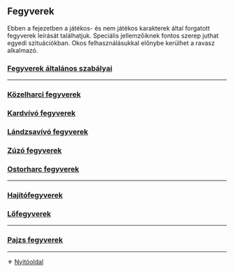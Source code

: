 ## Fegyverek

Ebben a fejezetben a játékos- és nem játékos karakterek által forgatott fegyverek leírását találhatjuk. Speciális jellemzőiknek fontos szerep juthat egyedi szituációkban. Okos felhasználásukkal előnybe kerülhet a ravasz alkalmazó.

### [Fegyverek általános szabályai](068_001_fegyverek_altalanos_szabalyai.md)

---
### [Közelharci fegyverek](068_002_kozelharci_fegyverek.md)

### [Kardvívó fegyverek](068_003_kardvivo_fegyverek.md)

### [Lándzsavívó fegyverek](068_004_landzsavivo_fegyverek.md)

### [Zúzó fegyverek](068_005_zuzo_fegyverek.md)

### [Ostorharc fegyverek](068_006_ostorharc_fegyverek.md)

---
### [Hajítófegyverek](068_007_hajitofegyverek.md)

### [Lőfegyverek](068_008_lofegyverek.md)

---
### [Pajzs fegyverek](068_010_pajzs_fegyverek.md)

---

⚜️ [Nyitóoldal](start.md#6-harcrendszer-%EF%B8%8F)
